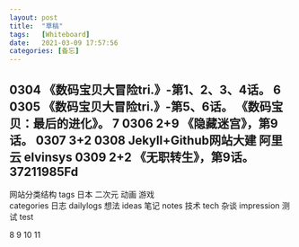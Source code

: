 ```yaml
---
layout: post
title:  "草稿"
tags:   [Whiteboard]
date:   2021-03-09 17:57:56
categories: [备忘]
---
```

0304
《数码宝贝大冒险tri.》-第1、2、3、4话。
6
0305
《数码宝贝大冒险tri.》-第5、6话。
《数码宝贝：最后的进化》。
7
0306
2+9
《隐藏迷宫》，第9话。
0307
3+2
0308
Jekyll+Github网站大建
阿里云
elvinsys
0309
2+2
《无职转生》，第9话。
37211985Fd
---
网站分类结构
tags
    日本  二次元 动画  游戏  
categories
    日志  dailylogs
    想法  ideas
    笔记  notes
    技术  tech
    杂谈  impression
    测试  test

8 9 10 11
